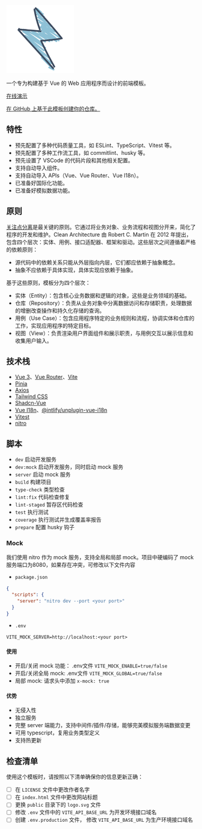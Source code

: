 <img src='./public/logo.svg' width='180'/>

一个专为构建基于 Vue 的 Web 应用程序而设计的前端模板。

[在线演示](https://frontend-clean-architecture.vercel.app/)

[在 GitHub 上基于此模板创建你的仓库。](https://github.com/copofe/frontend-clean-architecture/generate)

## 特性

- 预先配置了多种代码质量工具，如 ESLint、TypeScript、Vitest 等。
- 预先配置了多种工作流工具，如 commitlint、husky 等。
- 预先设置了 VSCode 的代码片段和其他相关配置。
- 支持自动导入组件。
- 支持自动导入 APIs（Vue、Vue Router、Vue I18n）。
- 已准备好国际化功能。
- 已准备好模拟数据功能。

## 原则

[关注点分离](https://en.wikipedia.org/wiki/Separation_of_concerns)是最关键的原则。它通过将业务对象、业务流程和视图分开来，简化了程序的开发和维护。Clean Architecture 由 Robert C. Martin 在 2012 年提出，包含四个层次：实体、用例、接口适配器、框架和驱动。这些层次之间遵循着严格的依赖原则：

- 源代码中的依赖关系只能从外层指向内层，它们都应依赖于抽象概念。
- 抽象不应依赖于具体实现，具体实现应依赖于抽象。

基于这些原则，模板分为四个层次：

- 实体（Entity）：包含核心业务数据和逻辑的对象，这些是业务领域的基础。
- 仓库（Repository）：负责从业务对象中分离数据访问和存储职责，处理数据的增删改查操作和持久化存储的查询。
- 用例（Use Case）：包含应用程序特定的业务规则和流程，协调实体和仓库的工作，实现应用程序的特定目标。
- 视图（View）：负责渲染用户界面组件和展示职责，与用例交互以展示信息和收集用户输入。

## 技术栈

- [Vue 3](https://github.com/vuejs/core)、[Vue Router](https://router.vuejs.org/)、[Vite](https://vitejs.dev/)
- [Pinia](https://pinia.vuejs.org/)
- [Axios](https://axios-http.com/)
- [Tailwind CSS](https://github.com/tailwindlabs/tailwindcss)
- [Shadcn-Vue](https://www.shadcn-vue.com/)
- [Vue I18n](https://vue-i18n.intlify.dev/)、[@intlify/unplugin-vue-i18n](https://github.com/intlify/bundle-tools/tree/main/packages/unplugin-vue-i18n)
- [Vitest](https://vitest.dev/)
- [nitro](https://nitro.unjs.io/)

## 脚本

- `dev` 启动开发服务
- `dev:mock` 启动开发服务，同时启动 mock 服务
- `server` 启动 mock 服务
- `build` 构建项目
- `type-check` 类型检查
- `lint:fix` 代码检查修复
- `lint-staged` 暂存区代码检查
- `test` 执行测试
- `coverage` 执行测试并生成覆盖率报告
- `prepare` 配置 husky 钩子

### Mock

我们使用 nitro 作为 mock 服务，支持全局和局部 mock。项目中硬编码了 mock 服务端口为8080，如果存在冲突，可修改以下文件内容

- `package.json`
```json
{
  "scripts": {
    "server": "nitro dev --port <your port>"
  }
}
```
- `.env`
```env
VITE_MOCK_SERVER=http://localhost:<your port>
```
#### 使用

- 开启/关闭 mock 功能： .env文件 `VITE_MOCK_ENABLE=true/false`
- 开启/关闭全局 mock: .env文件 `VITE_MOCK_GLOBAL=true/false`
- 局部 mock: 请求头中添加 `x-mock: true`

#### 优势

- 无侵入性
- 独立服务
- 完整 server 端能力，支持中间件/插件/存储，能够完美模拟服务端数据变更
- 可用 typescript，复用业务类型定义
- 支持热更新

## 检查清单

使用这个模板时，请按照以下清单确保你的信息更新正确：

- [ ] 在 `LICENSE` 文件中更改作者名字
- [ ] 在 `index.html` 文件中更改网站标题
- [ ] 更换 `public` 目录下的 `logo.svg` 文件
- [ ] 修改 `.env` 文件中的 `VITE_API_BASE_URL` 为开发环境接口域名
- [ ] 创建 `.env.production` 文件， 修改 `VITE_API_BASE_URL` 为生产环境接口域名
